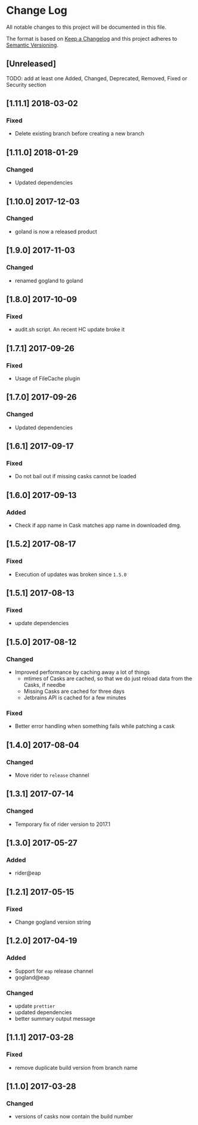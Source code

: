 # Change Log

All notable changes to this project will be documented in this file.

The format is based on [Keep a Changelog](http://keepachangelog.com/) and this project adheres to [Semantic Versioning](http://semver.org/).

## [Unreleased]

TODO: add at least one Added, Changed, Deprecated, Removed, Fixed or Security section

## [1.11.1] 2018-03-02

### Fixed

*   Delete existing branch before creating a new branch

## [1.11.0] 2018-01-29

### Changed

*   Updated dependencies

## [1.10.0] 2017-12-03

### Changed

*   goland is now a released product

## [1.9.0] 2017-11-03

### Changed

*   renamed gogland to goland

## [1.8.0] 2017-10-09

### Fixed

*   audit.sh script. An recent HC update broke it

## [1.7.1] 2017-09-26

### Fixed

*   Usage of FileCache plugin

## [1.7.0] 2017-09-26

### Changed

*   Updated dependencies

## [1.6.1] 2017-09-17

### Fixed

*   Do not bail out if missing casks cannot be loaded

## [1.6.0] 2017-09-13

### Added

*   Check if app name in Cask matches app name in downloaded dmg.

## [1.5.2] 2017-08-17

### Fixed

*   Execution of updates was broken since `1.5.0`

## [1.5.1] 2017-08-13

### Fixed

*   update dependencies

## [1.5.0] 2017-08-12

### Changed

*   Improved performance by caching away a lot of things
    *   mtimes of Casks are cached, so that we do just reload data from the Casks, if needbe
    *   Missing Casks are cached for three days
    *   Jetbrains API is cached for a few minutes

### Fixed

*   Better error handling when something fails while patching a cask

## [1.4.0] 2017-08-04

### Changed

*   Move rider to `release` channel

## [1.3.1] 2017-07-14

### Changed

*   Temporary fix of rider version to 2017.1

## [1.3.0] 2017-05-27

### Added

*   rider@eap

## [1.2.1] 2017-05-15

### Fixed

*   Change gogland version string

## [1.2.0] 2017-04-19

### Added

*   Support for `eap` release channel
*   gogland@eap

### Changed

*   update `prettier`
*   updated dependencies
*   better summary output message

## [1.1.1] 2017-03-28

### Fixed

*   remove duplicate build version from branch name

## [1.1.0] 2017-03-28

### Changed

*   versions of casks now contain the build number
